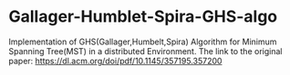 # Gallager-Humblet-Spira-GHS-algo

Implementation of GHS(Gallager,Humbelt,Spira) Algorithm for Minimum Spanning Tree(MST) in a distributed Environment. The link to the original paper: https://dl.acm.org/doi/pdf/10.1145/357195.357200
